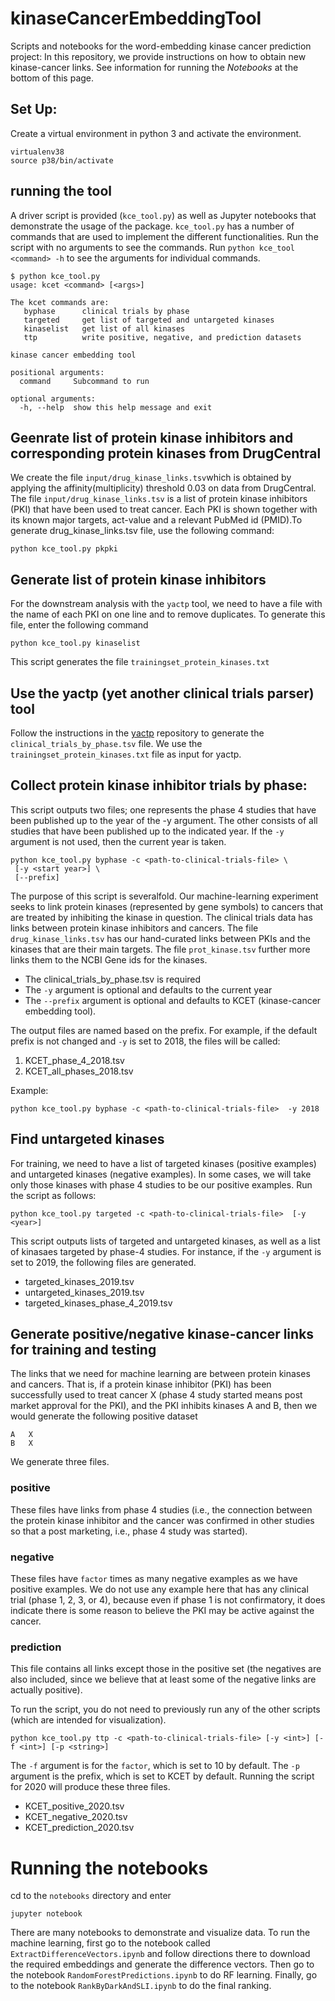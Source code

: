 # kinaseCancerEmbeddingTool
Scripts and notebooks for the word-embedding kinase cancer prediction project:
In this repository, we provide instructions on how to obtain new kinase-cancer links.
See information for running the *Notebooks* at the bottom of this page.

## Set Up:
 Create a virtual environment in python 3 and activate the environment. 
```
virtualenv38
source p38/bin/activate
```

## running the tool
A driver script is provided (``kce_tool.py``) as well as Jupyter notebooks that demonstrate the usage of the package.
``kce_tool.py`` has a number of commands that are used to implement the different functionalities. Run the script
with no arguments to see the commands. Run ``python kce_tool <command> -h`` to see the arguments for individual commands.

```
$ python kce_tool.py 
usage: kcet <command> [<args>]

The kcet commands are:
   byphase      clinical trials by phase
   targeted     get list of targeted and untargeted kinases
   kinaselist   get list of all kinases
   ttp          write positive, negative, and prediction datasets

kinase cancer embedding tool

positional arguments:
  command     Subcommand to run

optional arguments:
  -h, --help  show this help message and exit
```

## Geenrate list of protein kinase inhibitors and corresponding protein kinases from DrugCentral
We create the file ``input/drug_kinase_links.tsv``which is obtained by applying the affinity(multiplicity) threshold 0.03
on data from DrugCentral. The file ``input/drug_kinase_links.tsv`` is a list of protein kinase inhibitors (PKI) that
have been used to treat cancer. Each PKI is shown together with its known major targets, act-value and a relevant
PubMed id (PMID).To generate drug_kinase_links.tsv file, use the  following command:

``
 python kce_tool.py pkpki
``
## Generate list of protein kinase inhibitors
For the downstream analysis with the ``yactp`` tool, we need to have a file with the 
name of each PKI on one line and to remove duplicates. To generate this file, enter the following command

```
python kce_tool.py kinaselist
```
This script generates the file ``trainingset_protein_kinases.txt``

## Use the yactp (yet another clinical trials parser) tool

Follow the instructions in the [yactp](https://github.com/monarch-initiative/yactp) repository
to generate the ``clinical_trials_by_phase.tsv`` file. We use the  ``trainingset_protein_kinases.txt`` file
as input for yactp.
 
## Collect protein kinase inhibitor trials by phase:
This script outputs two files; one represents the phase 4 studies that have been published up to the
year of the -y argument. The other consists of all studies that
have been published up to the indicated year. If the ``-y`` argument is not used, then the
current year is taken.

```
python kce_tool.py byphase -c <path-to-clinical-trials-file> \
 [-y <start year>] \
 [--prefix]
```

The purpose of this script is severalfold. Our machine-learning experiment seeks to link
protein kinases (represented by gene symbols) to cancers that are treated by inhibiting the
kinase in question. The clinical trials data has links between protein kinase inhibitors 
and cancers. The file ``drug_kinase_links.tsv`` has our hand-curated links between PKIs and the
kinases that are their main targets. The file ``prot_kinase.tsv`` further more links them
to the NCBI Gene ids for the kinases. 


* The clinical_trials_by_phase.tsv is required
* The ``-y`` argument is optional and defaults to the current year
* The ``--prefix`` argument is optional and defaults to KCET (kinase-cancer embedding tool). 

The output files are named based on the prefix. For example, if the default prefix is not changed and ``-y`` is set to 2018, the files will be called:

1. KCET_phase_4_2018.tsv
2. KCET_all_phases_2018.tsv

Example:
```
python kce_tool.py byphase -c <path-to-clinical-trials-file>  -y 2018
```

## Find untargeted kinases

For training, we need to have a list of targeted kinases (positive examples) and untargeted kinases (negative examples).
In some cases, we will take only those kinases with phase 4 studies to be our positive examples.
Run  the script as follows:

```
python kce_tool.py targeted -c <path-to-clinical-trials-file>  [-y <year>]
```

This script outputs lists of targeted and untargeted kinases, as well as a list of kinasaes targeted by phase-4 studies.
For instance, if the ``-y`` argument is set to 2019, the following files are generated.


* targeted_kinases_2019.tsv 
* untargeted_kinases_2019.tsv
* targeted_kinases_phase_4_2019.tsv


## Generate positive/negative kinase-cancer links for training and testing

The links that we need for machine learning are between protein kinases and cancers. That is, if a protein kinase inhibitor (PKI)
has been successfully used to treat cancer X (phase 4 study started means post market approval for the PKI), and the PKI
inhibits kinases A and B, then we would generate the following positive dataset

```
A   X
B   X
```

We generate three files.

### positive

These files have links from phase 4 studies (i.e., the connection between the protein kinase inhibitor and the cancer was confirmed in other studies so that a post marketing, i.e., phase 4 study was started).

### negative

These files have ``factor`` times as many negative examples as we have positive examples. We do not use any example here that has
any clinical trial (phase 1, 2, 3, or 4), because even if phase 1 is not confirmatory, it does indicate there is some reason
to believe the PKI may be active against the cancer.

### prediction

This file contains all links except those in the positive set (the negatives are also included, since we believe that at least some of the negative links are actually positive).

To run the script, you do not need to previously run any of the other scripts (which are intended for visualization). 

```
python kce_tool.py ttp -c <path-to-clinical-trials-file> [-y <int>] [-f <int>] [-p <string>]
```

The ``-f`` argument is for the ``factor``, which is set to 10 by default. The ``-p`` argument is the prefix, which is set to KCET by default.
Running the script for 2020 will produce these three files.

* KCET_positive_2020.tsv  
* KCET_negative_2020.tsv    
* KCET_prediction_2020.tsv


# Running the notebooks

cd to the ``notebooks`` directory and enter
```
jupyter notebook
```
There are many notebooks to demonstrate and visualize data. To run the machine learning, first go to the
notebook called ``ExtractDifferenceVectors.ipynb`` and follow directions there to download the required
embeddings and generate the difference vectors. Then go to the notebook ``RandomForestPredictions.ipynb``
to do RF learning. Finally, go to the notebook ``RankByDarkAndSLI.ipynb`` to do the final ranking.

